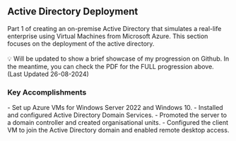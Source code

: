 <h2> Active Directory Deployment </h2>
Part 1 of creating an on-premise Active Directory that simulates a real-life enterprise using Virtual Machines from Microsoft Azure. This section focuses on the deployment of the active directory.
</br>
</br>
💡 Will be updated to show a brief showcase of my progression on Github. In the meantime, you can check the PDF for the FULL progression above. (Last Updated 26-08-2024)

<h3>Key Accomplishments</h3>
  - Set up Azure VMs for Windows Server 2022 and Windows 10.
  - Installed and configured Active Directory Domain Services.
  - Promoted the server to a domain controller and created organisational units.
  - Configured the client VM to join the Active Directory domain and enabled remote desktop access.

